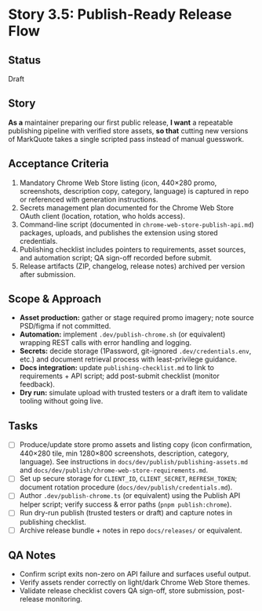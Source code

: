 # Story 3.5: Publish-Ready Release Flow

## Status

Draft

## Story

**As a** maintainer preparing our first public release,
**I want** a repeatable publishing pipeline with verified store assets,
**so that** cutting new versions of MarkQuote takes a single scripted pass instead of manual guesswork.

## Acceptance Criteria

1. Mandatory Chrome Web Store listing (icon, 440×280 promo, screenshots, description copy, category, language) is captured in repo or referenced with generation instructions.
2. Secrets management plan documented for the Chrome Web Store OAuth client (location, rotation, who holds access).
3. Command-line script (documented in `chrome-web-store-publish-api.md`) packages, uploads, and publishes the extension using stored credentials.
4. Publishing checklist includes pointers to requirements, asset sources, and automation script; QA sign-off recorded before submit.
5. Release artifacts (ZIP, changelog, release notes) archived per version after submission.

## Scope & Approach

- **Asset production:** gather or stage required promo imagery; note source PSD/figma if not committed.
- **Automation:** implement `.dev/publish-chrome.sh` (or equivalent) wrapping REST calls with error handling and logging.
- **Secrets:** decide storage (1Password, git-ignored `.dev/credentials.env`, etc.) and document retrieval process with least-privilege guidance.
- **Docs integration:** update `publishing-checklist.md` to link to requirements + API script; add post-submit checklist (monitor feedback).
- **Dry run:** simulate upload with trusted testers or a draft item to validate tooling without going live.

## Tasks

- [ ] Produce/update store promo assets and listing copy (icon confirmation, 440×280 tile, min 1280×800 screenshots, description, category, language). See instructions in `docs/dev/publish/publishing-assets.md` and `docs/dev/publish/chrome-web-store-requirements.md`.
- [ ] Set up secure storage for `CLIENT_ID`, `CLIENT_SECRET`, `REFRESH_TOKEN`; document rotation procedure (`docs/dev/publish/credentials.md`).
- [ ] Author `.dev/publish-chrome.ts` (or equivalent) using the Publish API helper script; verify success & error paths (`pnpm publish:chrome`).
- [ ] Run dry-run publish (trusted testers or draft) and capture notes in publishing checklist.
- [ ] Archive release bundle + notes in repo `docs/releases/` or equivalent.

## QA Notes

- Confirm script exits non-zero on API failure and surfaces useful output.
- Verify assets render correctly on light/dark Chrome Web Store themes.
- Validate release checklist covers QA sign-off, store submission, post-release monitoring.
